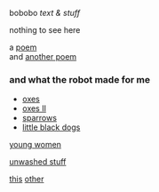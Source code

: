 bobobo *text & stuff*

nothing to see here

a [poem](Schratknie)  
and [another poem](Wandersmann)

### and what the robot made for me   
- [oxes](whattherobotmade/index_oxes.md)  
- [oxes II](whattherobotmade/oxes%20II)  
- [sparrows](whattherobotmade/sparrows)    
- [little black dogs](whattherobotmade/little%20black%20dogs)  

[young women](whattherobotmade/young%20women)  

[unwashed stuff](whattherobotmade/unwashed%20pants)  

[this](https://bobobo-git.github.io/readme/) [other](https://bobobo-git.github.io/hearme/)
